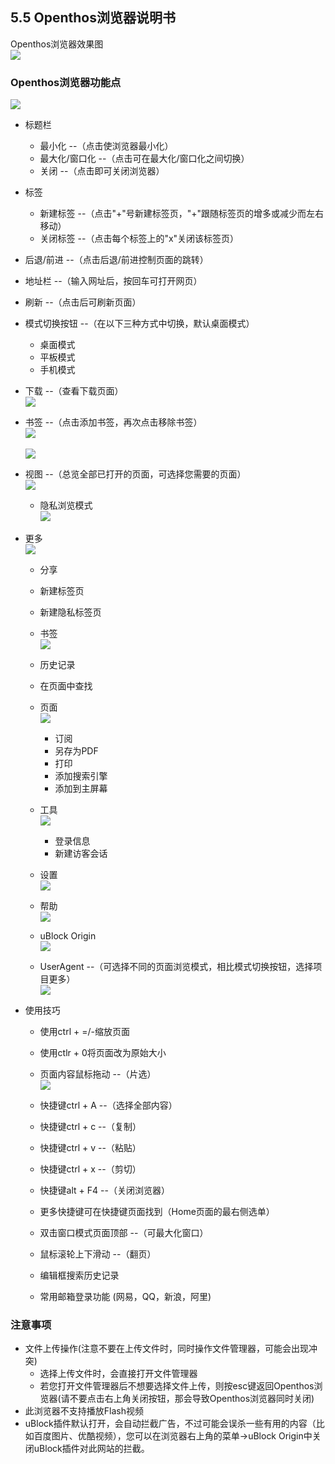 ## 5.5 Openthos浏览器说明书
Openthos浏览器效果图  
![](../pic/soft/Internet_58/Internet_home.png)

### Openthos浏览器功能点
![](../pic/soft/Internet_58/Internet_overview.png)

   - 标题栏
      - 最小化 --（点击使浏览器最小化）
      - 最大化/窗口化 --（点击可在最大化/窗口化之间切换）
      - 关闭 --（点击即可关闭浏览器）
   - 标签
      - 新建标签 --（点击"+"号新建标签页，"+"跟随标签页的增多或减少而左右移动）
      - 关闭标签 --（点击每个标签上的"x"关闭该标签页）
   - 后退/前进 --（点击后退/前进控制页面的跳转）
   - 地址栏 --（输入网址后，按回车可打开网页）
   - 刷新 --（点击后可刷新页面）
   - 模式切换按钮 --（在以下三种方式中切换，默认桌面模式）
      - 桌面模式
      - 平板模式
      - 手机模式
   - 下载 --（查看下载页面）  
![](../pic/soft/Internet_58/Internet_Downloads.png)
   - 书签 --（点击添加书签，再次点击移除书签）  
![](../pic/soft/Internet_58/Internet_mark.png)<br />  
![](../pic/soft/Internet_58/Internet_unmark.png)

   - 视图 --（总览全部已打开的页面，可选择您需要的页面）  
![](../pic/soft/Internet_58/Internet_view.png)

      - 隐私浏览模式  
![](../pic/soft/Internet_58/Internet_private.png)

   - 更多  
![](../pic/soft/Internet_58/Internet_more.png)

      - 分享
      - 新建标签页
      - 新建隐私标签页
      - 书签  
![](../pic/soft/Internet_58/Internet_bookmarks.png)

      - 历史记录
      - 在页面中查找
      - 页面  
![](../pic/soft/Internet_58/Internet_page.png)

         - 订阅
         - 另存为PDF
         - 打印
         - 添加搜索引擎
         - 添加到主屏幕
      - 工具  
![](../pic/soft/Internet_58/Internet_tools.png)

         - 登录信息
         - 新建访客会话
      - 设置  
![](../pic/soft/Internet_58/Internet_setting.png)

      - 帮助  
![](../pic/soft/Internet_58/Internet_help.png)

      - uBlock Origin  
![](../pic/soft/Internet_58/Internet_ublock.png)

      - UserAgent --（可选择不同的页面浏览模式，相比模式切换按钮，选择项目更多）  
![](../pic/soft/Internet_58/Internet_agent.png)

   - 使用技巧
      - 使用ctrl + =/-缩放页面
      - 使用ctlr + 0将页面改为原始大小
      - 页面内容鼠标拖动 --（片选）  
![](../pic/soft/Internet_58/Internet_choose.png)

      - 快捷键ctrl + A --（选择全部内容）
      - 快捷键ctrl + c --（复制）
      - 快捷键ctrl + v --（粘贴）
      - 快捷键ctrl + x --（剪切）
      - 快捷键alt + F4 --（关闭浏览器）
      - 更多快捷键可在快捷键页面找到（Home页面的最右侧选单）
      - 双击窗口模式页面顶部 --（可最大化窗口）
      - 鼠标滚轮上下滑动 --（翻页）
      - 编辑框搜索历史记录
      - 常用邮箱登录功能 (网易，QQ，新浪，阿里)

### 注意事项
   -  文件上传操作(注意不要在上传文件时，同时操作文件管理器，可能会出现冲突)
      - 选择上传文件时，会直接打开文件管理器
      - 若您打开文件管理器后不想要选择文件上传，则按esc键返回Openthos浏览器(请不要点击右上角关闭按钮，那会导致Openthos浏览器同时关闭)
   - 此浏览器不支持播放Flash视频
   - uBlock插件默认打开，会自动拦截广告，不过可能会误杀一些有用的内容（比如百度图片、优酷视频），您可以在浏览器右上角的菜单->uBlock Origin中关闭uBlock插件对此网站的拦截。

